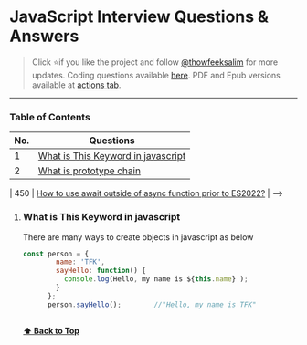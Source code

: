 # JavaScript Interview Questions & Answers

> Click :star:if you like the project and follow [@thowfeeksalim](https://twitter.com/thowfeeksalim) for more updates. Coding questions available [here](#coding-exercise). PDF and Epub versions available at [actions tab](https://github.com/thowfeeksalim/JavaScript-Interview-Questions/actions).




---

### Table of Contents

| No. | Questions                                                                                                                                                         |
| --- | ----------------------------------------------------------------------------------------------------------------------------------------------------------------- |
| 1   | [What is This Keyword in javascript](#what-is-This-Keyword-in-javascript)                                         |
| 2   | [What is prototype chain](#what-is-a-prototype-chain)                                                                                                             |

| 450 | [How to use await outside of async function prior to ES2022?](#how-to-use-await-outside-of-async-function-prior-to-es2022) | -->

1. ### What is This Keyword in javascript

   There are many ways to create objects in javascript as below

   <!-- 1. **Object constructor:**

      The simplest way to create an empty object is using the Object constructor. Currently this approach is not recommended. -->

    ```javascript
    const person = {
            name: 'TFK',
            sayHello: function() {
              console.log(Hello, my name is ${this.name} );
            }
          };
          person.sayHello();        //"Hello, my name is TFK"
        
    ```

    **[⬆ Back to Top](#table-of-contents)**

   

 <!-- 2. ### What is a prototype chain

   **this keyword** refers to the current execution context or the current object. 


   The prototype on object instance is available through **Object.getPrototypeOf(object)** or **\_\_proto__** property whereas prototype on constructors function is available through **Object.prototype**.

    ![Screenshot](images/prototype_chain.png) 

   **[⬆ Back to Top](#table-of-contents)**



450. ### How to use await outside of async function prior to ES2022?
     Prior to ES2022, if you attempted to use an await outside of an async function resulted in a SyntaxError. 

     ```javascript
     await Promise.resolve(console.log('Hello await')); // SyntaxError: await is only valid in async function
     ```
     
     But you can fix this issue with an alternative IIFE (Immediately Invoked Function Expression) to get access to the feature.

     ```javascript
      (async function() {
        await Promise.resolve(console.log('Hello await')); // Hello await
      }());
     ```
 In ES2022, you can write top-level await without writing any hacks.
   
    ```javascript
    await Promise.resolve(console.log('Hello await')); //Hellow await
    ```

  **[⬆ Back to Top](#table-of-contents)**    

### Coding Exercise

#### 1. What is the output of below code

```javascript
var car = new Vehicle("Honda", "white", "2010", "UK");
console.log(car);

function Vehicle(model, color, year, country) {
  this.model = model;
  this.color = color;
  this.year = year;
  this.country = country;
}
```

- 1: Undefined
- 2: ReferenceError
- 3: null
- 4: {model: "Honda", color: "white", year: "2010", country: "UK"}

<details><summary><b>Answer</b></summary>
<p>

##### Answer: 4

The function declarations are hoisted similar to any variables. So the placement for `Vehicle` function declaration doesn't make any difference.

</p>
</details>



**[⬆ Back to Top](#table-of-contents)**

 #### 2. What is the output of below code

```javascript -->

<!-- 
## Disclaimer

The questions provided in this repository are the summary of frequently asked questions across numerous companies. We cannot guarantee that these questions will actually be asked during your interview process, nor should you focus on memorizing all of them. The primary purpose is for you to get a sense of what some companies might ask — do not get discouraged if you don't know the answer to all of them ⁠— that is ok!

Good luck with your interview 😊

--- -->
